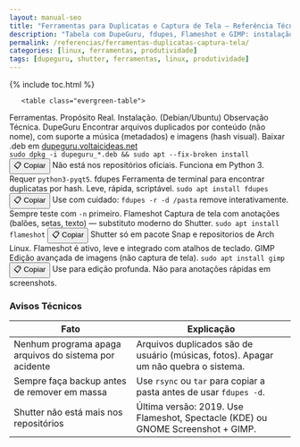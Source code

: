 ```yaml
---
layout: manual-seo
title: "Ferramentas para Duplicatas e Captura de Tela – Referência Técnica"
description: "Tabela com DupeGuru, fdupes, Flameshot e GIMP: instalação correta, propósito real e alternativas ativas — sem alarmismo ou comandos falsos."
permalink: /referencias/ferramentas-duplicatas-captura-tela/
categories: [linux, ferramentas, produtividade]
tags: [dupeguru, shutter, ferramentas, linux, produtividade]
---
```


{% include toc.html %}


<section class="post-content">




       <table class="evergreen-table">
  <thead>
    <tr>
      <th>Ferramentas.</th>
      <th>Propósito Real.</th>
      <th>Instalação. (Debian/Ubuntu)</th>
      <th>Observação Técnica.</th>
    </tr>
  </thead>
  <tbody>
    <tr>
      <td data-label="Ferramenta.">DupeGuru</td>
      <td data-label="Propósito Real.">Encontrar arquivos duplicados por conteúdo (não nome), com suporte a música (metadados) e imagens (hash visual).</td>
      <td data-label="Instalação. (Debian/Ubuntu)">
        Baixar .deb em <a href="https://dupeguru.voltaicideas.net/" target="_blank">dupeguru.voltaicideas.net</a><br>
        <code>sudo dpkg -i dupeguru_*.deb && sudo apt --fix-broken install</code>
        <button class="copy-btn" data-command="sudo dpkg -i dupeguru_*.deb && sudo apt --fix-broken install">📋 Copiar</button>
      </td>
      <td data-label="Observação Técnica">Não está nos repositórios oficiais. Funciona em Python 3. Requer <code>python3-pyqt5</code>.</td>
    </tr>
    <tr>
      <td data-label="Ferramenta">fdupes</td>
      <td data-label="Propósito Real">Ferramenta de terminal para encontrar duplicatas por hash. Leve, rápida, scriptável.</td>
      <td data-label="Instalação (Debian/Ubuntu)">
        <code>sudo apt install fdupes</code>
        <button class="copy-btn" data-command="sudo apt install fdupes">📋 Copiar</button>
      </td>
      <td data-label="Observação Técnica">Use com cuidado: <code>fdupes -r -d /pasta</code> remove interativamente. Sempre teste com <code>-n</code> primeiro.</td>
    </tr>
    <tr>
      <td data-label="Ferramenta">Flameshot</td>
      <td data-label="Propósito Real">Captura de tela com anotações (balões, setas, texto) — substituto moderno do Shutter.</td>
      <td data-label="Instalação (Debian/Ubuntu)">
        <code>sudo apt install flameshot</code>
        <button class="copy-btn" data-command="sudo apt install flameshot">📋 Copiar</button>
      </td>
      <td data-label="Observação Técnica">Shutter só em pacote Snap e repositorios de Arch Linux. Flameshot é ativo, leve e integrado com atalhos de teclado.</td>
    </tr>
    <tr>
      <td data-label="Ferramenta">GIMP</td>
      <td data-label="Propósito Real">Edição avançada de imagens (não captura de tela).</td>
      <td data-label="Instalação (Debian/Ubuntu)">
        <code>sudo apt install gimp</code>
        <button class="copy-btn" data-command="sudo apt install gimp">📋 Copiar</button>
      </td>
      <td data-label="Observação Técnica">Use para edição profunda. Não para anotações rápidas em screenshots.</td>
    </tr>
  </tbody>
</table>

<h3 id="avisos">Avisos Técnicos</h3>
<table class="evergreen-table">
  <thead>
    <tr>
      <th>Fato</th>
      <th>Explicação</th>
    </tr>
  </thead>
  <tbody>
    <tr>
      <td data-label="Fato">Nenhum programa apaga arquivos do sistema por acidente</td>
      <td data-label="Explicação">Arquivos duplicados são de usuário (músicas, fotos). Apagar um não quebra o sistema.</td>
    </tr>
    <tr>
      <td data-label="Fato">Sempre faça backup antes de remover em massa</td>
      <td data-label="Explicação">Use <code>rsync</code> ou <code>tar</code> para copiar a pasta antes de usar <code>fdupes -d</code>.</td>
    </tr>
    <tr>
      <td data-label="Fato">Shutter não está mais nos repositórios</td>
      <td data-label="Explicação">Última versão: 2019. Use Flameshot, Spectacle (KDE) ou GNOME Screenshot + GIMP.</td>
    </tr>
  </tbody>
</table>
    </section>



 


